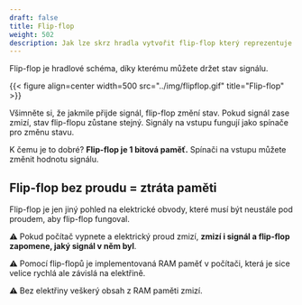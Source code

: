 ```yaml
---
draft: false
title: Flip-flop
weight: 502
description: Jak lze skrz hradla vytvořit flip-flop který reprezentuje jednobitovou paměť
---
```


Flip-flop je hradlové schéma, díky kterému můžete držet stav signálu.

{{< figure align=center width=500 src="../img/flipflop.gif" title="Flip-flop" >}}

Všimněte si, že jakmile přijde signál, flip-flop změní stav. Pokud signál zase zmizí, stav flip-flopu zůstane stejný. Signály na vstupu fungují jako spínače pro změnu stavu.

K čemu je to dobré? **Flip-flop je 1 bitová paměť.** Spínači na vstupu můžete změnit hodnotu signálu. 

## Flip-flop bez proudu = ztráta paměti

Flip-flop je jen jiný pohled na elektrické obvody, které musí být neustále pod proudem, aby flip-flop fungoval.

<div class="note-blue">

⚠️ Pokud počítač vypnete a elektrický proud zmizí, **zmizí i signál a flip-flop zapomene, jaký signál v něm byl**. 

⚠️ Pomocí flip-flopů je implementovaná RAM paměť v počítači, která je sice velice rychlá ale závislá na elektřině.

⚠️ Bez elektřiny veškerý obsah z RAM paměti zmizí.

</div>